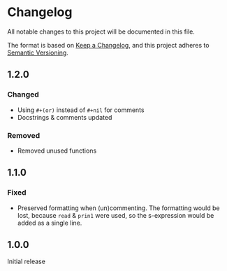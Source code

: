 # Changelog

All notable changes to this project will be documented in this file.

The format is based on [Keep a Changelog](https://keepachangelog.com/en/1.1.0/),
and this project adheres to [Semantic Versioning](https://semver.org/spec/v2.0.0.html).

## 1.2.0

### Changed

- Using `#+(or)` instead of `#+nil` for comments
- Docstrings & comments updated

### Removed

- Removed unused functions

## 1.1.0

### Fixed

- Preserved formatting when (un)commenting. The formatting would be
lost, because `read` & `prin1` were used, so the s-expression would be
added as a single line.

## 1.0.0

Initial release
